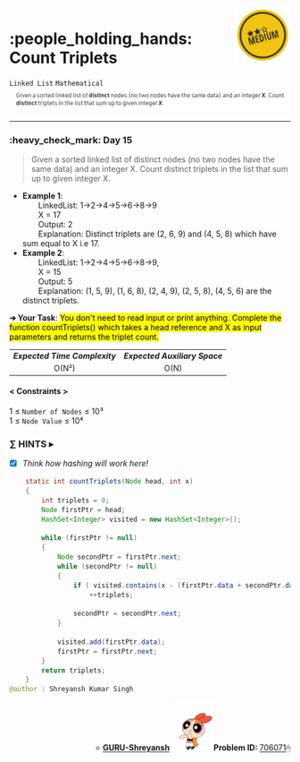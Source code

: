 <img align='right' src="https://github.com/guru-shreyansh/GeeksforGeeks-30-Days-of-Code/blob/main/!DOC!/Medium%232.png" width="100">
<h1>:people_holding_hands: Count Triplets</h1>

`Linked List`
`Mathematical`
<img align='centre' src="https://github.com/guru-shreyansh/GeeksforGeeks-30-Days-of-Code/blob/main/Day%3C15%3E/D15.png">
________________________________________________________________________________________________________________________________________________________
<h3>:heavy_check_mark: Day 15</h3>
<blockquote>Given a sorted linked list of distinct nodes (no two nodes have the same data) and an integer X. Count distinct triplets in the list that sum up to given integer X.</blockquote>

* **Example 1**:<br>
&emsp;&emsp;LinkedList: 1->2->4->5->6->8->9<br>
&emsp;&emsp;X = 17<br>
&emsp;&emsp;Output: 2<br>
&emsp;&emsp;Explanation: Distinct triplets are (2, 6, 9) and (4, 5, 8) which have sum equal to X i.e 17.<br>
* **Example 2**:<br>
&emsp;&emsp;LinkedList: 1->2->4->5->6->8->9,<br>
&emsp;&emsp;X = 15<br>
&emsp;&emsp;Output: 5<br>
&emsp;&emsp;Explanation: (1, 5, 9), (1, 6, 8), (2, 4, 9), (2, 5, 8), (4, 5, 6) are the distinct triplets.<br>

**➔ Your Task**:
<mark>You don't need to read input or print anything. Complete the function countTriplets() which takes a head reference and X as input parameters and returns the triplet count.</mark>

<table align="center">
      <tr><td><em><b>Expected Time Complexity</td> <td><em><b>Expected Auxiliary Space</td></tr>
      <tr><td align="center">O(N²)</td> <td align="center">O(N)</td></tr>
</table>

#### < Constraints >
1  ≤ ` Number of Nodes ` ≤  10³<br>
1  ≤ ` Node Value ` ≤  10⁴

###      ∑ HINTS ▸
- [x] _Think how hashing will work here!_
```java
    static int countTriplets(Node head, int x) 
    {
        int triplets = 0;
        Node firstPtr = head;
		HashSet<Integer> visited = new HashSet<Integer>();

		while (firstPtr != null)
		{
			Node secondPtr = firstPtr.next;
			while (secondPtr != null)
			{
				if ( visited.contains(x - (firstPtr.data + secondPtr.data)) )
					++triplets;

				secondPtr = secondPtr.next;
			}

			visited.add(firstPtr.data);
			firstPtr = firstPtr.next;
		}
		return triplets;
    }
@author : Shreyansh Kumar Singh
```
<p align="right"> ⭐️ <a href="https://github.com/GURU-Shreyansh" target="_blank"> <b>GURU-Shreyansh</b></a>
      <img src="https://github.com/guru-shreyansh/GeeksforGeeks-30-Days-of-Code/blob/main/!DOC!/GIF--Happy-Powerpuff-Girls-Qakyyrk1IKwuK8YtQ6.gif" width="75"><b>Problem ID: </b><a href="https://practice.geeksforgeeks.org/problems/87f12e5c728d69a5322634776b54c75897d14daa/1/?track=30-DOC-day-15&batchId=320" align="left">706071</a>🖱</p>
<!--
#GURU ツ
-->

